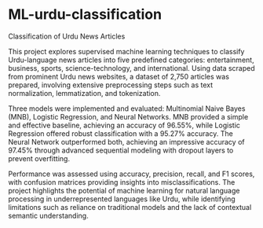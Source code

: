 # ML-urdu-classification
Classification of Urdu News Articles

This project explores supervised machine learning techniques to classify Urdu-language news articles into five predefined categories: entertainment, business, sports, science-technology, and international. Using data scraped from prominent Urdu news websites, a dataset of 2,750 articles was prepared, involving extensive preprocessing steps such as text normalization, lemmatization, and tokenization.

Three models were implemented and evaluated: Multinomial Naive Bayes (MNB), Logistic Regression, and Neural Networks. MNB provided a simple and effective baseline, achieving an accuracy of 96.55%, while Logistic Regression offered robust classification with a 95.27% accuracy. The Neural Network outperformed both, achieving an impressive accuracy of 97.45% through advanced sequential modeling with dropout layers to prevent overfitting.

Performance was assessed using accuracy, precision, recall, and F1 scores, with confusion matrices providing insights into misclassifications. The project highlights the potential of machine learning for natural language processing in underrepresented languages like Urdu, while identifying limitations such as reliance on traditional models and the lack of contextual semantic understanding. 

